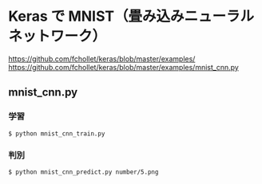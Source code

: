 # Keras で MNIST（畳み込みニューラルネットワーク）

https://github.com/fchollet/keras/blob/master/examples/
https://github.com/fchollet/keras/blob/master/examples/mnist_cnn.py


## mnist_cnn.py

### 学習

```
$ python mnist_cnn_train.py
```

### 判別

```
$ python mnist_cnn_predict.py number/5.png
```
